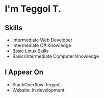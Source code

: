 # I'm Teggol T.
## Skills
- Intermediate Web Developer
- Intermediate C# Knowledge
- Basic Linux Skills
- Basic/Intermediate Computer Knowledge
## I Appear On
- StackOverflow: teggolt
- Website: In development.

<!---
TeggolT/TeggolT is a ✨ special ✨ repository because its `README.md` (this file) appears on your GitHub profile.
You can click the Preview link to take a look at your changes.
--->
